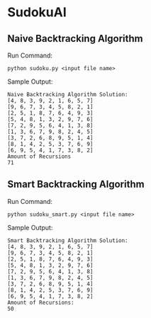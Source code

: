SudokuAI
==============

Naive Backtracking Algorithm
----------------------------

Run Command:

	python sudoku.py <input file name>
    
Sample Output:

    Naive Backtracking Algorithm Solution: 
    [4, 8, 3, 9, 2, 1, 6, 5, 7]
    [9, 6, 7, 3, 4, 5, 8, 2, 1]
    [2, 5, 1, 8, 7, 6, 4, 9, 3]
    [5, 4, 8, 1, 3, 2, 9, 7, 6]
    [7, 2, 9, 5, 6, 4, 1, 3, 8]
    [1, 3, 6, 7, 9, 8, 2, 4, 5]
    [3, 7, 2, 6, 8, 9, 5, 1, 4]
    [8, 1, 4, 2, 5, 3, 7, 6, 9]
    [6, 9, 5, 4, 1, 7, 3, 8, 2]
    Amount of Recursions
    71


Smart Backtracking Algorithm
----------------------------------

Run Command:

	python sudoku_smart.py <input file name>

Sample Output:

    Smart Backtracking Algorithm Solution: 
    [4, 8, 3, 9, 2, 1, 6, 5, 7]
    [9, 6, 7, 3, 4, 5, 8, 2, 1]
    [2, 5, 1, 8, 7, 6, 4, 9, 3]
    [5, 4, 8, 1, 3, 2, 9, 7, 6]
    [7, 2, 9, 5, 6, 4, 1, 3, 8]
    [1, 3, 6, 7, 9, 8, 2, 4, 5]
    [3, 7, 2, 6, 8, 9, 5, 1, 4]
    [8, 1, 4, 2, 5, 3, 7, 6, 9]
    [6, 9, 5, 4, 1, 7, 3, 8, 2]
    Amount of Recursions:
    50
